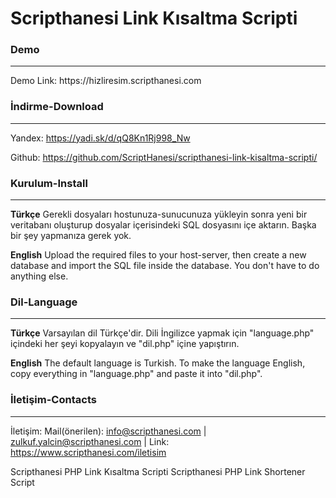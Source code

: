 <h1>Scripthanesi Link Kısaltma Scripti</h1>

<h3>Demo</h3><hr>
Demo Link: https://hizliresim.scripthanesi.com

<h3>İndirme-Download</h3><hr>

Yandex: https://yadi.sk/d/qQ8Kn1Rj998_Nw

Github: https://github.com/ScriptHanesi/scripthanesi-link-kisaltma-scripti/

<h3>Kurulum-Install</h3><hr>

<b>Türkçe</b> Gerekli dosyaları hostunuza-sunucunuza yükleyin sonra yeni bir veritabanı oluşturup dosyalar içerisindeki SQL dosyasını içe aktarın. Başka bir şey yapmanıza gerek yok.

<b>English</b> Upload the required files to your host-server, then create a new database and import the SQL file inside the database. You don't have to do anything else.


<h3>Dil-Language</h3><hr>

<b>Türkçe</b> Varsayılan dil Türkçe'dir. Dili İngilizce yapmak için "language.php" içindeki her şeyi kopyalayın ve "dil.php" içine yapıştırın.

<b>English</b> The default language is Turkish. To make the language English, copy everything in "language.php" and paste it into "dil.php".


<h3>İletişim-Contacts</h3><hr>

İletişim: Mail(önerilen): info@scripthanesi.com | zulkuf.yalcin@scripthanesi.com | Link: https://www.scripthanesi.com/iletisim


Scripthanesi PHP Link Kısaltma Scripti Scripthanesi PHP Link Shortener Script
